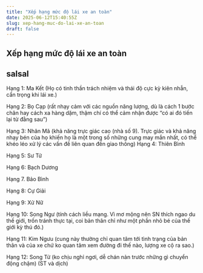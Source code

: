 ```yaml
---
title: "Xếp hạng mức độ lái xe an toàn"
date: 2025-06-12T15:40:55Z
slug: xep-hang-muc-do-lai-xe-an-toan
draft: false
---
```


## Xếp hạng mức độ lái xe an toàn

## salsal

Hạng 1: Ma Kết (Họ có tinh thần trách nhiệm và thái độ cực kỳ kiên nhẫn, cẩn trọng khi lái xe.)

Hạng 2: Bọ Cạp (rất nhạy cảm với các nguồn năng lượng, dù là cách 1 bước chân hay cách xa hàng dặm, thậm chí có thể cảm nhận được “có ai đó tiến lại từ đằng sau”)

Hạng 3: Nhân Mã (khả năng trực giác cao (nhà số 9). Trực giác và khả năng nhạy bén của họ khiến họ là một trong số những cung may mắn nhất, có thể khéo léo xử lý các vấn đề liên quan đến giao thông)
​Hạng 4: Thiên Bình

Hạng 5: Sư Tử

Hạng 6: Bạch Dương

Hạng 7. Bảo Bình

Hạng 8: Cự Giải

Hạng 9: Xử Nữ

Hạng 10: Song Ngư (tính cách liều mạng. Vì mơ mộng nên SN thích ngao du thế giới, trốn tránh thực tại, coi bản thân chỉ như một phần nhỏ bé của thế giới kỳ thú đó.)

Hạng 11: Kim Ngưu (cung này thường chỉ quan tâm tới tình trạng của bản thân và của xe chứ ko quan tâm xem đường đi thế nào, lượng xe cộ ra sao.)

Hạng 12: Song Tử (ko chịu nghỉ ngơi, dễ chán nản trước những gì chuyển động chậm)​
(ST và dịch)